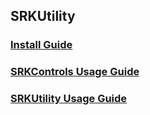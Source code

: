## SRKUtility

### [Install Guide](http://sagarrkothari.com/projects/publicwikipages/wiki/SRKUtility_Install_Guide)

### [SRKControls Usage Guide](http://sagarrkothari.com/projects/publicwikipages/wiki/SRKUtility_-_SRKControls_Usage_Guide)

### [SRKUtility Usage Guide](http://sagarrkothari.com/projects/publicwikipages/wiki/SRKUtility_-_Utilities_Usage_Guide)
